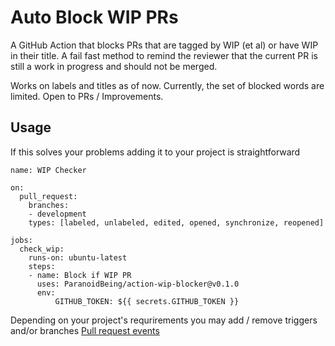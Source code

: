 # Auto Block WIP PRs 

A GitHub Action that blocks PRs that are tagged by WIP (et al) or have WIP in their title. A fail fast method to remind the reviewer that the current PR is still a work in progress and should not be merged.

Works on labels and titles as of now. Currently, the set of blocked words are limited. Open to PRs / Improvements.

## Usage

If this solves your problems adding it to your project is straightforward 

```workflow
name: WIP Checker

on:
  pull_request:
    branches:
    - development
    types: [labeled, unlabeled, edited, opened, synchronize, reopened]

jobs:
  check_wip:
    runs-on: ubuntu-latest
    steps:
    - name: Block if WIP PR
      uses: ParanoidBeing/action-wip-blocker@v0.1.0
      env:
          GITHUB_TOKEN: ${{ secrets.GITHUB_TOKEN }}
```

Depending on your project's requrirements you may add / remove triggers and/or branches [Pull request events](https://help.github.com/en/articles/events-that-trigger-workflows#pull-request-event-pull_request)

